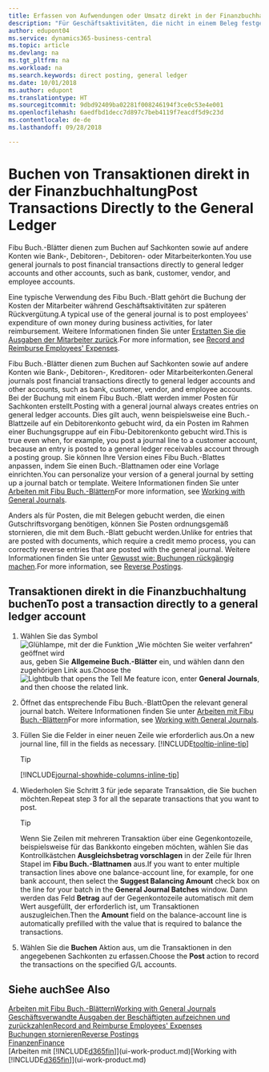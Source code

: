 ```yaml
---
title: Erfassen von Aufwendungen oder Umsatz direkt in der Finanzbuchhaltung| Microsoft Docs
description: "Für Geschäftsaktivitäten, die nicht in einem Beleg festgehlaten sind, wie kleinere Aufwendungen oder Zahlungseingänge, können Sie die entsprechenden Transaktionen erstellen, indem Sie die Buch.-Blattzeilen im Fibu Buch.-Blatt buchen."
author: edupont04
ms.service: dynamics365-business-central
ms.topic: article
ms.devlang: na
ms.tgt_pltfrm: na
ms.workload: na
ms.search.keywords: direct posting, general ledger
ms.date: 10/01/2018
ms.author: edupont
ms.translationtype: HT
ms.sourcegitcommit: 9dbd92409ba02281f008246194f3ce0c53e4e001
ms.openlocfilehash: 6aedfbd1decc7d897c7beb4119f7eacdf5d9c23d
ms.contentlocale: de-de
ms.lasthandoff: 09/28/2018

---
```

# <a name="post-transactions-directly-to-the-general-ledger"></a><span data-ttu-id="36151-103">Buchen von Transaktionen direkt in der Finanzbuchhaltung</span><span class="sxs-lookup"><span data-stu-id="36151-103">Post Transactions Directly to the General Ledger</span></span>

<span data-ttu-id="36151-104">Fibu Buch.-Blätter dienen zum Buchen auf Sachkonten sowie auf andere Konten wie Bank-, Debitoren-, Debitoren- oder Mitarbeiterkonten.</span><span class="sxs-lookup"><span data-stu-id="36151-104">You use general journals to post financial transactions directly to general ledger accounts and other accounts, such as bank, customer, vendor, and employee accounts.</span></span>  

<span data-ttu-id="36151-105">Eine typische Verwendung des Fibu Buch.-Blatt gehört die Buchung der Kosten der Mitarbeiter während  Geschäftsaktivitäten zur späteren Rückvergütung.</span><span class="sxs-lookup"><span data-stu-id="36151-105">A typical use of the general journal is to post employees' expenditure of own money during business activities, for later reimbursement.</span></span> <span data-ttu-id="36151-106">Weitere Informationen finden Sie unter [Erstatten Sie die Ausgaben der Mitarbeiter zurück](finance-how-record-reimburse-employee-expenses.md).</span><span class="sxs-lookup"><span data-stu-id="36151-106">For more information, see [Record and Reimburse Employees' Expenses](finance-how-record-reimburse-employee-expenses.md).</span></span>

<span data-ttu-id="36151-107">Fibu Buch.-Blätter dienen zum Buchen auf Sachkonten sowie auf andere Konten wie Bank-, Debitoren-, Kreditoren- oder Mitarbeiterkonten.</span><span class="sxs-lookup"><span data-stu-id="36151-107">General journals post financial transactions directly to general ledger accounts and other accounts, such as bank, customer, vendor, and employee accounts.</span></span> <span data-ttu-id="36151-108">Bei der Buchung mit einem Fibu Buch.-Blatt werden immer Posten für Sachkonten erstellt.</span><span class="sxs-lookup"><span data-stu-id="36151-108">Posting with a general journal always creates entries on general ledger accounts.</span></span> <span data-ttu-id="36151-109">Dies gilt auch, wenn beispielsweise eine Buch.-Blattzeile auf ein Debitorenkonto gebucht wird, da ein Posten im Rahmen einer Buchungsgruppe auf ein Fibu-Debitorenkonto gebucht wird.</span><span class="sxs-lookup"><span data-stu-id="36151-109">This is true even when, for example, you post a journal line to a customer account, because an entry is posted to a general ledger receivables account through a posting group.</span></span> <span data-ttu-id="36151-110">Sie können Ihre Version eines Fibu Buch.-Blattes anpassen, indem Sie einen Buch.-Blattnamen oder eine Vorlage einrichten.</span><span class="sxs-lookup"><span data-stu-id="36151-110">You can personalize your version of a general journal by setting up a journal batch or template.</span></span> <span data-ttu-id="36151-111">Weitere Informationen finden Sie unter [Arbeiten mit Fibu Buch.-Blättern](ui-work-general-journals.md)</span><span class="sxs-lookup"><span data-stu-id="36151-111">For more information, see [Working with General Journals](ui-work-general-journals.md).</span></span>

<span data-ttu-id="36151-112">Anders als für Posten, die mit Belegen gebucht werden, die einen Gutschriftsvorgang benötigen, können Sie Posten ordnungsgemäß stornieren, die mit dem Buch.-Blatt gebucht werden.</span><span class="sxs-lookup"><span data-stu-id="36151-112">Unlike for entries that are posted with documents, which require a credit memo process, you can correctly reverse entries that are posted with the general journal.</span></span> <span data-ttu-id="36151-113">Weitere Informationen finden Sie unter [Gewusst wie: Buchungen rückgängig machen](finance-how-reverse-journal-posting.md).</span><span class="sxs-lookup"><span data-stu-id="36151-113">For more information, see [Reverse Postings](finance-how-reverse-journal-posting.md).</span></span>

## <a name="to-post-a-transaction-directly-to-a-general-ledger-account"></a><span data-ttu-id="36151-114">Transaktionen direkt in die Finanzbuchhaltung buchen</span><span class="sxs-lookup"><span data-stu-id="36151-114">To post a transaction directly to a general ledger account</span></span>

1. <span data-ttu-id="36151-115">Wählen Sie das Symbol ![Glühlampe, mit der die Funktion „Wie möchten Sie weiter verfahren“ geöffnet wird](media/ui-search/search_small.png "Wie möchten Sie weiter verfahren?") aus, geben Sie **Allgemeine Buch.-Blätter** ein, und wählen dann den zugehörigen Link aus.</span><span class="sxs-lookup"><span data-stu-id="36151-115">Choose the ![Lightbulb that opens the Tell Me feature](media/ui-search/search_small.png "Tell me what you want to do") icon, enter **General Journals**, and then choose the related link.</span></span>
2. <span data-ttu-id="36151-116">Öffnet das entsprechende Fibu Buch.-Blatt</span><span class="sxs-lookup"><span data-stu-id="36151-116">Open the relevant general journal batch.</span></span> <span data-ttu-id="36151-117">Weitere Informationen finden Sie unter [Arbeiten mit Fibu Buch.-Blättern](ui-work-general-journals.md)</span><span class="sxs-lookup"><span data-stu-id="36151-117">For more information, see [Working with General Journals](ui-work-general-journals.md).</span></span>
3. <span data-ttu-id="36151-118">Füllen Sie die Felder in einer neuen Zeile wie erforderlich aus.</span><span class="sxs-lookup"><span data-stu-id="36151-118">On a new journal line, fill in the fields as necessary.</span></span> [!INCLUDE[tooltip-inline-tip](includes/tooltip-inline-tip_md.md)]    

    > [!TIP]
    > [!INCLUDE[journal-showhide-columns-inline-tip](includes/journal-showhide-columns-inline-tip.md)]
4. <span data-ttu-id="36151-119">Wiederholen Sie Schritt 3 für jede separate Transaktion, die Sie buchen möchten.</span><span class="sxs-lookup"><span data-stu-id="36151-119">Repeat step 3 for all the separate transactions that you want to post.</span></span>

    > [!TIP]  
    > <span data-ttu-id="36151-120">Wenn Sie Zeilen mit mehreren Transaktion über eine Gegenkontozeile, beispielsweise für das Bankkonto eingeben möchten, wählen Sie das Kontrollkästchen **Ausgleichsbetrag vorschlagen** in der Zeile für Ihren Stapel im **Fibu Buch.-Blattnamen** aus.</span><span class="sxs-lookup"><span data-stu-id="36151-120">If you want to enter multiple transaction lines above one balance-account line, for example, for one bank account, then select the **Suggest Balancing Amount** check box on the line for your batch in the **General Journal Batches** window.</span></span> <span data-ttu-id="36151-121">Dann werden das Feld **Betrag** auf der Gegenkontozeile automatisch mit dem Wert ausgefüllt, der erforderlich ist, um Transaktionen auszugleichen.</span><span class="sxs-lookup"><span data-stu-id="36151-121">Then the **Amount** field on the balance-account line is automatically prefilled with the value that is required to balance the transactions.</span></span>
5. <span data-ttu-id="36151-122">Wählen Sie die **Buchen** Aktion aus, um die Transaktionen in den angegebenen Sachkonten zu erfassen.</span><span class="sxs-lookup"><span data-stu-id="36151-122">Choose the **Post** action to record the transactions on the specified G/L accounts.</span></span>

## <a name="see-also"></a><span data-ttu-id="36151-123">Siehe auch</span><span class="sxs-lookup"><span data-stu-id="36151-123">See Also</span></span>

[<span data-ttu-id="36151-124">Arbeiten mit Fibu Buch.-Blättern</span><span class="sxs-lookup"><span data-stu-id="36151-124">Working with General Journals</span></span>](ui-work-general-journals.md)  
[<span data-ttu-id="36151-125">Geschäftsverwandte Ausgaben der Beschäftigten aufzeichnen und zurückzahlen</span><span class="sxs-lookup"><span data-stu-id="36151-125">Record and Reimburse Employees' Expenses</span></span>](finance-how-record-reimburse-employee-expenses.md)  
[<span data-ttu-id="36151-126">Buchungen stornieren</span><span class="sxs-lookup"><span data-stu-id="36151-126">Reverse Postings</span></span>](finance-how-reverse-journal-posting.md)  
[<span data-ttu-id="36151-127">Finanzen</span><span class="sxs-lookup"><span data-stu-id="36151-127">Finance</span></span>](finance.md)  
<span data-ttu-id="36151-128">[Arbeiten mit [!INCLUDE[d365fin](includes/d365fin_md.md)]](ui-work-product.md)</span><span class="sxs-lookup"><span data-stu-id="36151-128">[Working with [!INCLUDE[d365fin](includes/d365fin_md.md)]](ui-work-product.md)</span></span>  

